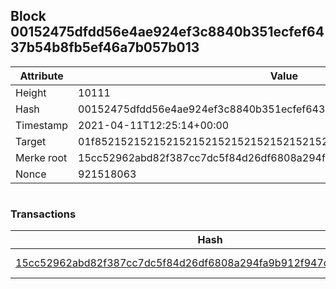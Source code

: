 ## Block 00152475dfdd56e4ae924ef3c8840b351ecfef6437b54b8fb5ef46a7b057b013

Attribute | Value
--- | ---
Height | 10111
Hash | 00152475dfdd56e4ae924ef3c8840b351ecfef6437b54b8fb5ef46a7b057b013
Timestamp | 2021-04-11T12:25:14+00:00
Target | 01f8521521521521521521521521521521521521521521521521521521521521
Merke root | 15cc52962abd82f387cc7dc5f84d26df6808a294fa9b912f947c8bd6213555da
Nonce | 921518063

```

```

### Transactions

Hash | Amount
--- | ---
[15cc52962abd82f387cc7dc5f84d26df6808a294fa9b912f947c8bd6213555da](15cc52962abd82f387cc7dc5f84d26df6808a294fa9b912f947c8bd6213555da.md) | 10.00000000 SKEPTI 
